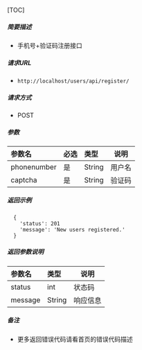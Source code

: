 

[TOC]
    
##### 简要描述

- 手机号+验证码注册接口

##### 请求URL
- ` http://localhost/users/api/register/ `
  
##### 请求方式
- POST 

##### 参数

|参数名|必选| 类型     |说明|
|:----    |:---|:-------|-----   |
|phonenumber |是  | String |用户名   |
|captcha |是  | String | 验证码    |

##### 返回示例 

``` 
  {
    'status': 201
    'message': 'New users registered.'
  }
```

##### 返回参数说明 

| 参数名     | 类型     | 说明   |
|:--------|:-------|------|
| status  | int    | 状态码  |
| message | String | 响应信息 |

##### 备注 

- 更多返回错误代码请看首页的错误代码描述




